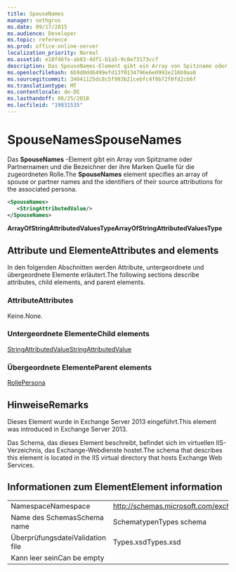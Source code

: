 ```yaml
---
title: SpouseNames
manager: sethgros
ms.date: 09/17/2015
ms.audience: Developer
ms.topic: reference
ms.prod: office-online-server
localization_priority: Normal
ms.assetid: e18f46fe-ab83-4df1-b1a5-9c8e73173ccf
description: Das SpouseNames-Element gibt ein Array von Spitzname oder Partnernamen und die Bezeichner der ihre Marken Quelle für die zugeordneten Rolle.
ms.openlocfilehash: 6b9d0dd6499efd13f0134796e6e0992e216b9aa8
ms.sourcegitcommit: 34041125dc8c5f993b21cebfc4f8b72f0fd2cb6f
ms.translationtype: MT
ms.contentlocale: de-DE
ms.lasthandoff: 06/25/2018
ms.locfileid: "19831535"
---
```

# <a name="spousenames"></a><span data-ttu-id="c8c82-103">SpouseNames</span><span class="sxs-lookup"><span data-stu-id="c8c82-103">SpouseNames</span></span>

<span data-ttu-id="c8c82-104">Das **SpouseNames** -Element gibt ein Array von Spitzname oder Partnernamen und die Bezeichner der ihre Marken Quelle für die zugeordneten Rolle.</span><span class="sxs-lookup"><span data-stu-id="c8c82-104">The **SpouseNames** element specifies an array of spouse or partner names and the identifiers of their source attributions for the associated persona.</span></span> 
  
```XML
<SpouseNames>
   <StringAttributedValue/>
</SpouseNames>
```

 <span data-ttu-id="c8c82-105">**ArrayOfStringAttributedValuesType**</span><span class="sxs-lookup"><span data-stu-id="c8c82-105">**ArrayOfStringAttributedValuesType**</span></span>
## <a name="attributes-and-elements"></a><span data-ttu-id="c8c82-106">Attribute und Elemente</span><span class="sxs-lookup"><span data-stu-id="c8c82-106">Attributes and elements</span></span>

<span data-ttu-id="c8c82-107">In den folgenden Abschnitten werden Attribute, untergeordnete und übergeordnete Elemente erläutert.</span><span class="sxs-lookup"><span data-stu-id="c8c82-107">The following sections describe attributes, child elements, and parent elements.</span></span>
  
### <a name="attributes"></a><span data-ttu-id="c8c82-108">Attribute</span><span class="sxs-lookup"><span data-stu-id="c8c82-108">Attributes</span></span>

<span data-ttu-id="c8c82-109">Keine.</span><span class="sxs-lookup"><span data-stu-id="c8c82-109">None.</span></span>
  
### <a name="child-elements"></a><span data-ttu-id="c8c82-110">Untergeordnete Elemente</span><span class="sxs-lookup"><span data-stu-id="c8c82-110">Child elements</span></span>

[<span data-ttu-id="c8c82-111">StringAttributedValue</span><span class="sxs-lookup"><span data-stu-id="c8c82-111">StringAttributedValue</span></span>](stringattributedvalue.md)
  
### <a name="parent-elements"></a><span data-ttu-id="c8c82-112">Übergeordnete Elemente</span><span class="sxs-lookup"><span data-stu-id="c8c82-112">Parent elements</span></span>

[<span data-ttu-id="c8c82-113">Rolle</span><span class="sxs-lookup"><span data-stu-id="c8c82-113">Persona</span></span>](persona.md)
  
## <a name="remarks"></a><span data-ttu-id="c8c82-114">Hinweise</span><span class="sxs-lookup"><span data-stu-id="c8c82-114">Remarks</span></span>

<span data-ttu-id="c8c82-115">Dieses Element wurde in Exchange Server 2013 eingeführt.</span><span class="sxs-lookup"><span data-stu-id="c8c82-115">This element was introduced in Exchange Server 2013.</span></span>
  
<span data-ttu-id="c8c82-116">Das Schema, das dieses Element beschreibt, befindet sich im virtuellen IIS-Verzeichnis, das Exchange-Webdienste hostet.</span><span class="sxs-lookup"><span data-stu-id="c8c82-116">The schema that describes this element is located in the IIS virtual directory that hosts Exchange Web Services.</span></span>
  
## <a name="element-information"></a><span data-ttu-id="c8c82-117">Informationen zum Element</span><span class="sxs-lookup"><span data-stu-id="c8c82-117">Element information</span></span>

|||
|:-----|:-----|
|<span data-ttu-id="c8c82-118">Namespace</span><span class="sxs-lookup"><span data-stu-id="c8c82-118">Namespace</span></span>  <br/> |http://schemas.microsoft.com/exchange/services/2006/types  <br/> |
|<span data-ttu-id="c8c82-119">Name des Schemas</span><span class="sxs-lookup"><span data-stu-id="c8c82-119">Schema name</span></span>  <br/> |<span data-ttu-id="c8c82-120">Schematypen</span><span class="sxs-lookup"><span data-stu-id="c8c82-120">Types schema</span></span>  <br/> |
|<span data-ttu-id="c8c82-121">Überprüfungsdatei</span><span class="sxs-lookup"><span data-stu-id="c8c82-121">Validation file</span></span>  <br/> |<span data-ttu-id="c8c82-122">Types.xsd</span><span class="sxs-lookup"><span data-stu-id="c8c82-122">Types.xsd</span></span>  <br/> |
|<span data-ttu-id="c8c82-123">Kann leer sein</span><span class="sxs-lookup"><span data-stu-id="c8c82-123">Can be empty</span></span>  <br/> ||
   

